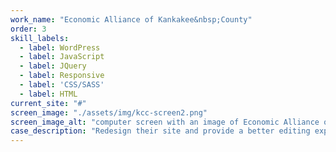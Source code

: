 ```yaml
---
work_name: "Economic Alliance of Kankakee&nbsp;County"
order: 3
skill_labels: 
  - label: WordPress
  - label: JavaScript
  - label: JQuery
  - label: Responsive
  - label: 'CSS/SASS'
  - label: HTML
current_site: "#"
screen_image: "./assets/img/kcc-screen2.png"
screen_image_alt: "computer screen with an image of Economic Alliance of Kankakee project"
case_description: "Redesign their site and provide a better editing experience for the&nbsp;Alliance"
---
```

